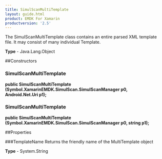 ```yaml
---
title: SimulScanMultiTemplate
layout: guide.html 
product: EMDK For Xamarin 
productversion: '2.5' 
---
```

The SimulScanMultiTemplate class contains an entire parsed XML template file. It may consist of many individual Template.

**Type** - Java.Lang.Object

##Constructors
### SimulScanMultiTemplate 
**public SimulScanMultiTemplate (Symbol.XamarinEMDK.SimulScan.SimulScanManager p0, Android.Net.Uri p1);**

### SimulScanMultiTemplate 
**public SimulScanMultiTemplate (Symbol.XamarinEMDK.SimulScan.SimulScanManager p0, string p1);**

##Properties

###TemplateName
Returns the friendly name of the MultiTemplate object

**Type** - System.String


